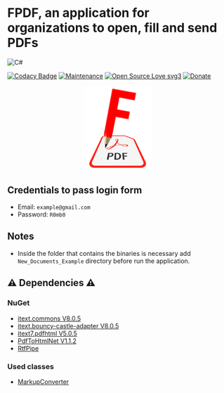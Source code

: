 # FPDF, an application for organizations to open, fill and send PDFs 

![C#](https://img.shields.io/badge/c%23-%23239120.svg?style=for-the-badge&logo=csharp&logoColor=black)

[![Codacy Badge](https://app.codacy.com/project/badge/Grade/7b48239ac2934410ba299c491f91c392)](https://app.codacy.com/gh/R0mb0/FPDF/dashboard?utm_source=gh&utm_medium=referral&utm_content=&utm_campaign=Badge_grade)
[![Maintenance](https://img.shields.io/badge/Maintained%3F-yes-green.svg)](https://github.com/R0mb0/FPDF)
[![Open Source Love svg3](https://badges.frapsoft.com/os/v3/open-source.svg?v=103)](https://github.com/R0mb0/FPDF)
[![Donate](https://img.shields.io/badge/PayPal-Donate%20to%20Author-blue.svg)](http://paypal.me/R0mb0)

<p align="center">
    <img src="https://github.com/R0mb0/FPDF/blob/main/Logo/Logo.png" width="30%" height="30%">
</p>

## Credentials to pass login form

- Email: `example@gmail.com`
- Password: `R0mb0`

## Notes

- Inside the folder that contains the binaries is necessary add `New_Documents_Example` directory before run the application.

## ⚠️ Dependencies ⚠️

### NuGet
- [itext.commons V8.0.5](https://itextpdf.com/)
- [itext.bouncy-castle-adapter V8.0.5](https://itextpdf.com/)
- [itext7.pdfhtml V5.0.5](https://itextpdf.com/products/convert-html-css-to-pdf-pdfhtml)
- [PdfToHtmlNet V1.1.2](https://github.com/kerajel/PdfToHtmlNet)
- [RtfPipe](https://github.com/erdomke/RtfPipe)

### Used classes
- [MarkupConverter](https://github.com/mmanela/MarkupConverter)
